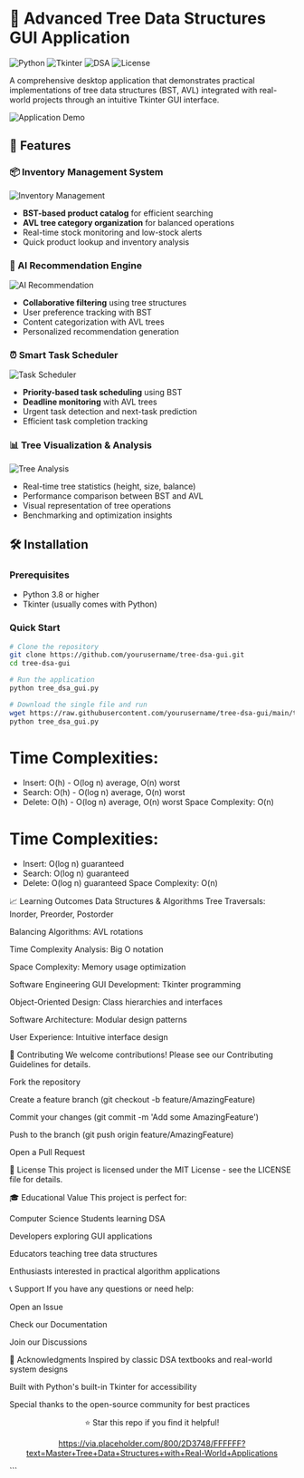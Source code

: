 # 🌳 Advanced Tree Data Structures GUI Application

![Python](https://img.shields.io/badge/Python-3.8%2B-blue)
![Tkinter](https://img.shields.io/badge/GUI-Tkinter-green)
![DSA](https://img.shields.io/badge/DSA-Trees%20%26%20Algorithms-orange)
![License](https://img.shields.io/badge/License-MIT-lightgrey)

A comprehensive desktop application that demonstrates practical implementations of tree data structures (BST, AVL) integrated with real-world projects through an intuitive Tkinter GUI interface.

![Application Demo](https://via.placeholder.com/800x400/2D3748/FFFFFF?text=Tree+DSA+Applications+Demo)

## 🚀 Features

### 📦 Inventory Management System
![Inventory Management](https://via.placeholder.com/400x200/4A5568/FFFFFF?text=Smart+Inventory+Management)
- **BST-based product catalog** for efficient searching
- **AVL tree category organization** for balanced operations
- Real-time stock monitoring and low-stock alerts
- Quick product lookup and inventory analysis

### 🎯 AI Recommendation Engine
![AI Recommendation](https://via.placeholder.com/400x200/4A5568/FFFFFF?text=AI+Recommendation+System)
- **Collaborative filtering** using tree structures
- User preference tracking with BST
- Content categorization with AVL trees
- Personalized recommendation generation

### ⏰ Smart Task Scheduler
![Task Scheduler](https://via.placeholder.com/400x200/4A5568/FFFFFF?text=Real-time+Task+Scheduler)
- **Priority-based task scheduling** using BST
- **Deadline monitoring** with AVL trees
- Urgent task detection and next-task prediction
- Efficient task completion tracking

### 📊 Tree Visualization & Analysis
![Tree Analysis](https://via.placeholder.com/400x200/4A5568/FFFFFF?text=Tree+Performance+Analysis)
- Real-time tree statistics (height, size, balance)
- Performance comparison between BST and AVL
- Visual representation of tree operations
- Benchmarking and optimization insights

## 🛠️ Installation

### Prerequisites
- Python 3.8 or higher
- Tkinter (usually comes with Python)

### Quick Start
```bash
# Clone the repository
git clone https://github.com/yourusername/tree-dsa-gui.git
cd tree-dsa-gui

# Run the application
python tree_dsa_gui.py

# Download the single file and run
wget https://raw.githubusercontent.com/yourusername/tree-dsa-gui/main/tree_dsa_gui.py
python tree_dsa_gui.py
```
# Time Complexities:
 - Insert: O(h) - O(log n) average, O(n) worst
 - Search: O(h) - O(log n) average, O(n) worst
 - Delete: O(h) - O(log n) average, O(n) worst
 Space Complexity: O(n)

# Time Complexities:
 - Insert: O(log n) guaranteed
 - Search: O(log n) guaranteed
 - Delete: O(log n) guaranteed
 Space Complexity: O(n)


📈 Learning Outcomes
Data Structures & Algorithms
Tree Traversals: Inorder, Preorder, Postorder

Balancing Algorithms: AVL rotations

Time Complexity Analysis: Big O notation

Space Complexity: Memory usage optimization

Software Engineering
GUI Development: Tkinter programming

Object-Oriented Design: Class hierarchies and interfaces

Software Architecture: Modular design patterns

User Experience: Intuitive interface design

🤝 Contributing
We welcome contributions! Please see our Contributing Guidelines for details.

Fork the repository

Create a feature branch (git checkout -b feature/AmazingFeature)

Commit your changes (git commit -m 'Add some AmazingFeature')

Push to the branch (git push origin feature/AmazingFeature)

Open a Pull Request

📝 License
This project is licensed under the MIT License - see the LICENSE file for details.

🎓 Educational Value
This project is perfect for:

Computer Science Students learning DSA

Developers exploring GUI applications

Educators teaching tree data structures

Enthusiasts interested in practical algorithm applications

📞 Support
If you have any questions or need help:

Open an Issue

Check our Documentation

Join our Discussions

🙏 Acknowledgments
Inspired by classic DSA textbooks and real-world system designs

Built with Python's built-in Tkinter for accessibility

Special thanks to the open-source community for best practices

<div align="center">
⭐ Star this repo if you find it helpful!

https://via.placeholder.com/800/2D3748/FFFFFF?text=Master+Tree+Data+Structures+with+Real-World+Applications

</div> ```
